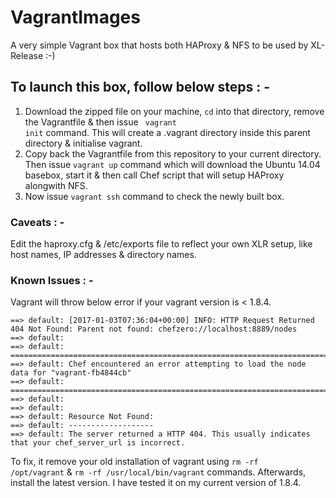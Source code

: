 # VagrantImages
A very simple Vagrant box that hosts both HAProxy & NFS to be used by XL-Release :-)
## To launch this box, follow below steps : -
1. Download the zipped file on your machine, <code>cd</code> into that directory, remove the Vagrantfile & then issue <code> vagrant init</code> command. This will create a .vagrant directory inside this parent directory & initialise vagrant.
2. Copy back the Vagrantfile from this repository to your current directory. Then issue <code>vagrant up</code> command which will download the Ubuntu 14.04 basebox, start it & then call Chef script that will setup HAProxy alongwith NFS.
3. Now issue <code>vagrant ssh</code> command to check the newly built box.

### Caveats : -
Edit the haproxy.cfg & /etc/exports file to reflect your own XLR setup, like host names, IP addresses & directory names.

### Known Issues : -
Vagrant will throw below error if your vagrant version is < 1.8.4.

```
==> default: [2017-01-03T07:36:04+00:00] INFO: HTTP Request Returned 404 Not Found: Parent not found: chefzero://localhost:8889/nodes
==> default: 
==> default: ================================================================================
==> default: Chef encountered an error attempting to load the node data for "vagrant-fb4844cb"
==> default: ================================================================================
==> default: 
==> default: 
==> default: Resource Not Found:
==> default: -------------------
==> default: The server returned a HTTP 404. This usually indicates that your chef_server_url is incorrect.
```

To fix, it remove your old installation of vagrant using <code>rm -rf /opt/vagrant</code> & <code>rm -rf /usr/local/bin/vagrant</code> commands. Afterwards, install the latest version. I have tested it on my current version of 1.8.4.
